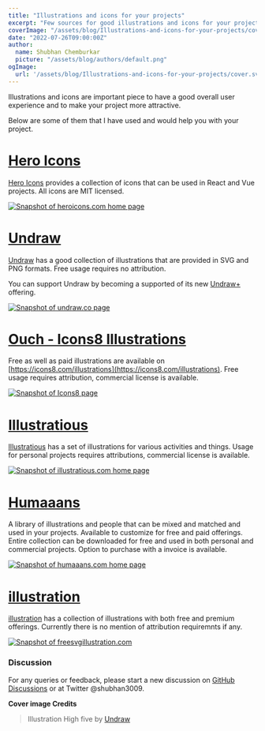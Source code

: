 ```yaml
---
title: "Illustrations and icons for your projects"
excerpt: "Few sources for good illustrations and icons for your projects. Some of the ones I have used and would help you with your projects."
coverImage: "/assets/blog/Illustrations-and-icons-for-your-projects/cover.svg"
date: "2022-07-26T09:00:00Z"
author:
  name: Shubhan Chemburkar
  picture: "/assets/blog/authors/default.png"
ogImage:
  url: '/assets/blog/Illustrations-and-icons-for-your-projects/cover.svg'
---
```


Illustrations and icons are important piece to have a good overall user experience and to make your project more attractive.

Below are some of them that I have used and would help you with your project.

# [Hero Icons](https://heroicons.com/)

[Hero Icons](https://heroicons.com/) provides a collection of icons that can be used in React and Vue projects. All icons are MIT licensed.

[![Snapshot of heroicons.com home page](https://worldwidecode.files.wordpress.com/2022/07/heroicons.com_-e1658821992249.jpeg)](https://heroicons.com/)

# [Undraw](https://undraw.co/illustrations)

[Undraw](https://undraw.co/illustrations) has a good collection of illustrations that are provided in SVG and PNG formats. Free usage requires no attribution.

You can support Undraw by becoming a supported of its new [Undraw+](https://plus.undraw.co/) offering.

[![Snapshot of undraw.co page](https://worldwidecode.files.wordpress.com/2022/07/undraw.co_-e1658822026107.jpeg)](https://undraw.co/illustrations)

# [Ouch - Icons8 Illustrations](https://icons8.com/illustrations)

Free as well as paid illustrations are available on [https://icons8.com/illustrations](https://icons8.com/illustrations). Free usage requires attribution, commercial license is available.

[![Snapshot of Icons8 page](https://worldwidecode.files.wordpress.com/2022/07/icons8.com_-e1658821966487.jpeg)](https://icons8.com/illustrations)

# [Illustratious](https://illustratious.com/)

[Illustratious](https://illustratious.com/) has a set of illustrations for various activities and things. Usage for personal projects requires attributions, commercial license is available. 

[![Snapshot of illustratious.com home page](https://worldwidecode.files.wordpress.com/2022/07/illustratious.com_-e1658821933721.jpeg)](https://illustratious.com/)

# [Humaaans](https://www.humaaans.com/)

A library of illustrations and people that can be mixed and matched and used in your projects. Available to customize for free and paid offerings. Entire collection can be downloaded for free and used in both personal and commercial projects. Option to purchase with a invoice is available.

[![Snapshot of humaaans.com home page](https://worldwidecode.files.wordpress.com/2022/07/humaaans.com_-e1658821893868.jpeg)](https://www.humaaans.com/)


# [illustration](https://freesvgillustration.com/)

[illustration](https://freesvgillustration.com/) has a collection of illustrations with both free and premium offerings. Currently there is no mention of attribution requiremnts if any.

[![Snapshot of freesvgillustration.com](https://worldwidecode.files.wordpress.com/2022/07/freesvgillustration.com_.png)](https://freesvgillustration.com)
### Discussion


For any queries or feedback, please start a new discussion on [GitHub Discussions](https://github.com/schemburkar/octocat.dev/discussions/new) or at Twitter @shubhan3009.



**Cover image Credits**

> Illustration High five by [Undraw](https://undraw.co/illustrations)
